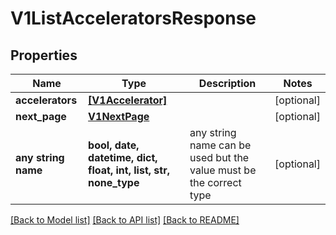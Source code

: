 # V1ListAcceleratorsResponse


## Properties
Name | Type | Description | Notes
------------ | ------------- | ------------- | -------------
**accelerators** | [**[V1Accelerator]**](V1Accelerator.md) |  | [optional] 
**next_page** | [**V1NextPage**](V1NextPage.md) |  | [optional] 
**any string name** | **bool, date, datetime, dict, float, int, list, str, none_type** | any string name can be used but the value must be the correct type | [optional]

[[Back to Model list]](../README.md#documentation-for-models) [[Back to API list]](../README.md#documentation-for-api-endpoints) [[Back to README]](../README.md)


